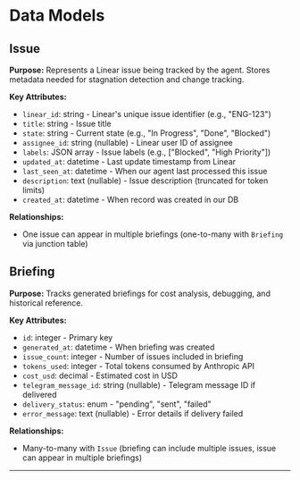 # Data Models

## Issue

**Purpose:** Represents a Linear issue being tracked by the agent. Stores metadata needed for stagnation detection and change tracking.

**Key Attributes:**
- `linear_id`: string - Linear's unique issue identifier (e.g., "ENG-123")
- `title`: string - Issue title
- `state`: string - Current state (e.g., "In Progress", "Done", "Blocked")
- `assignee_id`: string (nullable) - Linear user ID of assignee
- `labels`: JSON array - Issue labels (e.g., ["Blocked", "High Priority"])
- `updated_at`: datetime - Last update timestamp from Linear
- `last_seen_at`: datetime - When our agent last processed this issue
- `description`: text (nullable) - Issue description (truncated for token limits)
- `created_at`: datetime - When record was created in our DB

**Relationships:**
- One issue can appear in multiple briefings (one-to-many with `Briefing` via junction table)

## Briefing

**Purpose:** Tracks generated briefings for cost analysis, debugging, and historical reference.

**Key Attributes:**
- `id`: integer - Primary key
- `generated_at`: datetime - When briefing was created
- `issue_count`: integer - Number of issues included in briefing
- `tokens_used`: integer - Total tokens consumed by Anthropic API
- `cost_usd`: decimal - Estimated cost in USD
- `telegram_message_id`: string (nullable) - Telegram message ID if delivered
- `delivery_status`: enum - "pending", "sent", "failed"
- `error_message`: text (nullable) - Error details if delivery failed

**Relationships:**
- Many-to-many with `Issue` (briefing can include multiple issues, issue can appear in multiple briefings)

---
